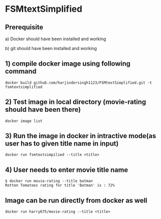 # FSMtextSimplified

## Prerequisite
   a) Docker should have been installed and working
   
   b) git should have been installed and working
## 1) compile docker image using following command
```
docker build github.com/harjindersingh1123/FSMtextSimplified.git -t fsmtextsimplified
```
## 2) Test image in local directory (movie-rating should have been there)
```
docker image list
```
## 3) Run the image in docker in intractive mode(as user has to given title name in input) 
```
docker run fsmtextsimpilied --title <title>
```
## 4) User needs to enter movie title name
```
$ docker run movie-rating --title batman
Rotten Tomatoes rating for title 'Batman' is : 72%
```
## Image can be run directly from docker as well
```
docker run harry675/movie-rating --title <title>
```



